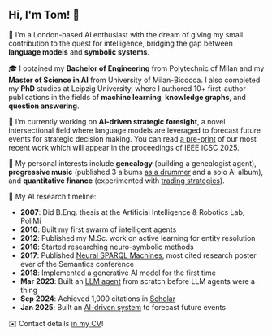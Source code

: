 ## Hi, I'm Tom! 👋

🎡 I'm a London-based AI enthusiast with the dream of giving my small contribution to the quest for intelligence, bridging the gap between **language models** and **symbolic systems**.

🎓 I obtained my **Bachelor of Engineering** from Polytechnic of Milan and my **Master of Science in AI** from University of Milan-Bicocca. I also completed my **PhD** studies at Leipzig University, where I authored 10+ first-author publications in the fields of **machine learning**, **knowledge graphs**, and **question answering**.

🔬 I'm currently working on **AI-driven strategic foresight**, a novel intersectional field where language models are leveraged to forecast future events for strategic decision making. You can read [a pre-print](https://arxiv.org/abs/2501.04880v1) of our most recent work which will appear in the proceedings of IEEE ICSC 2025.

🥁 My personal interests include **genealogy** (building a genealogist agent), **progressive music** (published 3 albums [as a drummer](http://tommaso-soru.it/music) and a solo AI album), and **quantitative finance** (experimented with [trading strategies](https://github.com/mommi84/hypeminer)).

🤖 My AI research timeline:
- **2007**: Did B.Eng. thesis at the Artificial Intelligence & Robotics Lab, PoliMi
- **2010**: Built my first swarm of intelligent agents
- **2012**: Published my M.Sc. work on active learning for entity resolution
- **2016**: Started researching neuro-symbolic methods
- **2017**: Published [Neural SPARQL Machines](github.com/LiberAI/NSpM), most cited research poster ever of the Semantics conference
- **2018**: Implemented a generative AI model for the first time
- **Mar 2023**: Built an [LLM agent](https://github.com/mommi84/gpt-does-stuff/) from scratch before LLM agents were a thing
- **Sep 2024**: Achieved 1,000 citations in [Scholar](https://scholar.google.co.uk/citations?hl=en&user=9aI21r8AAAAJ)
- **Jan 2025**: Built an [AI-driven system](https://www.computer.org/csdl/proceedings-article/icsc/2025/242600a226/27FQF0bZore) to forecast future events

✉️ Contact details [in my CV](http://tommaso-soru.it/files/cv)!
